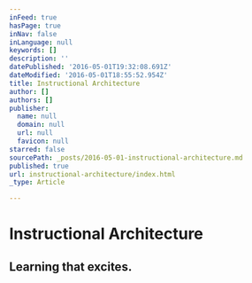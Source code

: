 ```yaml
---
inFeed: true
hasPage: true
inNav: false
inLanguage: null
keywords: []
description: ''
datePublished: '2016-05-01T19:32:08.691Z'
dateModified: '2016-05-01T18:55:52.954Z'
title: Instructional Architecture
author: []
authors: []
publisher:
  name: null
  domain: null
  url: null
  favicon: null
starred: false
sourcePath: _posts/2016-05-01-instructional-architecture.md
published: true
url: instructional-architecture/index.html
_type: Article

---
```

# Instructional Architecture

## Learning that excites.